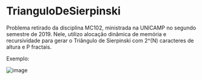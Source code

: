 # TrianguloDeSierpinski
Problema retirado da disciplina MC102, ministrada na UNICAMP no segundo semestre de 2019. Nele, utilizo alocação dinâmica de memória e recursividade para gerar o Triângulo de Sierpinski com 2^(N) caracteres de altura e P fractais.

Exemplo:

![image](https://user-images.githubusercontent.com/56211820/122859056-c04aa200-d2f1-11eb-90d8-240539a2a69d.png)
